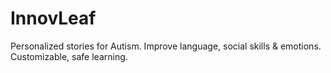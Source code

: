 # InnovLeaf
Personalized stories for Autism. Improve language, social skills &amp; emotions. Customizable, safe learning.
